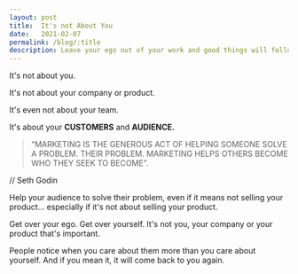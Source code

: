 ```yaml
---
layout: post
title:  It's not About You
date:   2021-02-07
permalink: /blog/:title
description: Leave your ego out of your work and good things will follow.
---
```

It's not about you.

It's not about your company or product.

It's even not about your team.

It's about your **CUSTOMERS** and **AUDIENCE.**

> “MARKETING IS THE GENEROUS ACT OF HELPING SOMEONE SOLVE A PROBLEM. THEIR PROBLEM. MARKETING HELPS OTHERS BECOME WHO THEY SEEK TO BECOME”.

// Seth Godin

Help your audience to solve their problem, even if it means not selling your product... especially if it's not about selling your product.

Get over your ego. Get over yourself. It's not you, your company or your product that's important.

People notice when you care about them more than you care about yourself. And if you mean it, it will come back to you again.
